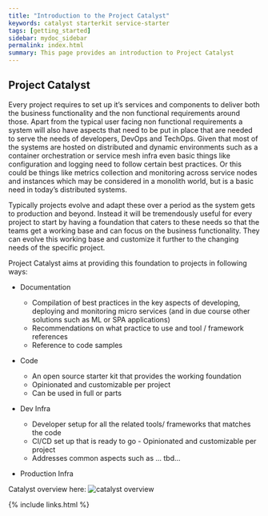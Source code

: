 ```yaml
---
title: "Introduction to the Project Catalyst"
keywords: catalyst starterkit service-starter
tags: [getting_started]
sidebar: mydoc_sidebar
permalink: index.html
summary: This page provides an introduction to Project Catalyst
---
```



## Project Catalyst

Every project requires to set up it’s services and components to deliver both the business functionality and the non functional requirements around those. Apart from the typical user facing non functional requirements a system will also have aspects that need to be put in place that are needed to serve the needs of developers, DevOps and TechOps. Given that most of the systems are hosted on distributed and dynamic environments such as a container orchestration or service mesh infra even basic things like configuration and logging need to follow certain best practices. Or this could be things like metrics collection and monitoring across service nodes and instances which may be considered in a monolith world, but is a basic need in today’s distributed systems. 

Typically projects evolve and adapt these over a period as the system gets to production and beyond. Instead it will be tremendously useful for every project to start by having a foundation that caters to these needs so that the teams get a working base and can focus on the business functionality. They can evolve this working base and customize it further to the changing needs of the specific project.

Project Catalyst aims at providing this foundation to projects in following ways:
* Documentation
  * Compilation of best practices in the key aspects of developing, deploying and monitoring micro services (and in due course other solutions such as ML or SPA applications)
  * Recommendations on what practice to use and tool / framework references
  * Reference to code samples

* Code
  * An open source starter kit that provides the working foundation
  * Opinionated and customizable per project
  * Can be used in full or parts

* Dev Infra
  * Developer setup for all the related tools/ frameworks that matches the code
  * CI/CD  set up that is ready to go - Opinionated and customizable per project
  * Addresses common aspects such as ... tbd...

* Production Infra

Catalyst overview here:
![catalyst overview](configOverview.jpg)

{% include links.html %}
